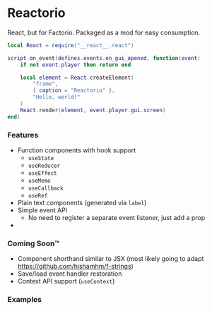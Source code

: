 # Reactorio

React, but for Factorio. Packaged as a mod for easy consumption.

```lua
local React = require("__react__.react")

script.on_event(defines.events.on_gui_opened, function(event)
    if not event.player then return end

    local element = React.createElement(
        "frame",
        { caption = "Reactorio" },
        "Hello, world!"
    )
    React.render(element, event.player.gui.screen)
end)
```

### Features

 - Function components with hook support
    - `useState`
    - `useReducer`
    - `useEffect`
    - `useMemo`
    - `useCallback`
    - `useRef`
 - Plain text components (generated via `label`)
 - Simple event API
    - No need to register a separate event listener, just add a prop
 - 

### Coming Soon™

 - Component shorthand similar to JSX (most likely going to adapt https://github.com/hishamhm/f-strings)
 - Save/load event handler restoration
 - Context API support (`useContext`)

### Examples








